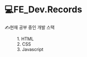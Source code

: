 # 💻FE_Dev.Records
<div>
  <dl>✍️현재 공부 중인 개발 스택</dl>
  <dd>1. HTML</dd>
  <dd>2. CSS</dd>
  <dd>3. Javascript</dd>
</div>
